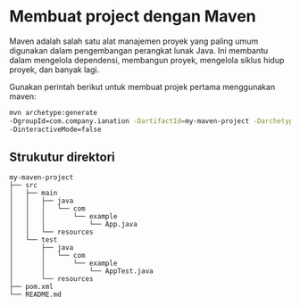 # Membuat project dengan Maven

Maven adalah salah satu alat manajemen proyek yang paling umum digunakan dalam pengembangan perangkat lunak Java. Ini membantu dalam mengelola dependensi, membangun proyek, mengelola siklus hidup proyek, dan banyak lagi.

Gunakan perintah berikut untuk membuat projek pertama menggunakan maven:
```sh
mvn archetype:generate 
-DgroupId=com.company.ianation -DartifactId=my-maven-project -DarchetypeArtifactId=maven-archetype-quickstart 
-DinteractiveMode=false
```

## Strukutur direktori
```
my-maven-project 
├── src
│   ├── main
│   │   ├── java
│   │   │   └── com
│   │   │       └── example
│   │   │           └── App.java
│   │   └── resources
│   └── test
│       ├── java
│       │   └── com
│       │       └── example
│       │           └── AppTest.java
│       └── resources
├── pom.xml
└── README.md
```